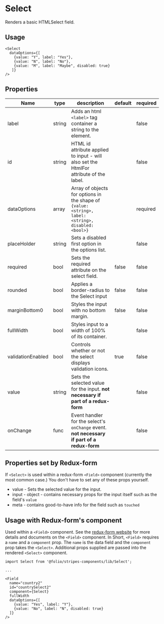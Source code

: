 # Select
Renders a basic HTMLSelect field.

## Usage

```
<Select
  dataOptions={[
    {value: "Y", label: "Yes"},
    {value: "N", label: "No"},
    {value: "M", label: "Maybe", disabled: true}
   ]} 
/>
```

## Properties

Name | type | description | default | required
--- | --- | --- | --- | ---
label | string | Adds an html `<label>` tag container a string to the element. | | false
id | string | HTML id attribute applied to input - will also set the HtmlFor attribute of the label. |  | false
dataOptions | array | Array of objects for options in the shape of `{value:<string>, label: <string>, disabled:<bool>}` |  | required 
placeHolder | string | Sets a disabled first option in the options list. |  | false  
required | bool | Sets the required attribute on the select field. | false | false
rounded | bool | Applies a border-radius to the Select input | false | false
marginBottom0 | bool | Styles the input with no bottom margin. | false | false
fullWidth | bool | Styles input to a width of 100% of its container. | | false
validationEnabled | bool | Controls whether or not the select displays validation icons. | true | false
value | string | Sets the selected value for the input. **not necessary if part of a redux-form** | | false
onChange | func | Event handler for the select's `onChange` event. **not necessary if part of a redux-form** | | false

## Properties set by Redux-form
If `<Select>` is used within a redux-form `<Field>` component (currently the most common case.) You don't have to set any of these props yourself.

* value - Sets the selected value for the input.
* input - object - contains necessary props for the input itself such as the field's `value`
* meta - contains good-to-have info for the field such as `touched`

## Usage with Redux-form's <Field> component
Used within a `<Field>` component. See the [redux-form website](https://redux-form.com/7.2.0/) for more details and documents on the `<Field>` component.
In Short, `<Field>` requires a `name` and a `component` prop. The `name` is the data field and the `component` prop takes the `<Select>`. Additional props supplied are passed into the rendered `<Select>` component.

```
import Select from '@folio/stripes-components/lib/Select';

...

<Field 
  name="country2" 
  id="countrySelect2" 
  component={Select} 
  fullWidth 
  dataOptions={[
    {value: "Yes", label: "Y"},
    {value: "No", label: "N", disabled: true}
  ]}
/>
```

